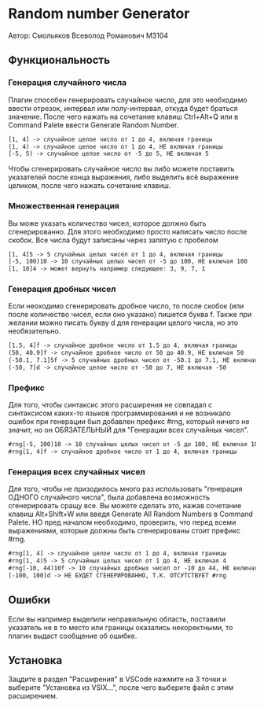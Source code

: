 # Random number Generator

Автор: Смольяков Всеволод Романович M3104

## Функциональность

### Генерация случайного числа

Плагин способен генерировать случайное число, для это необходимо ввести отрезок, интервал или полу-интервал, откуда будет браться значение. После чего нажать на сочетание клавиш Ctrl+Alt+Q или в Command Palete ввести Generate Random Number.

```txt
[1, 4] -> случайное целое число от 1 до 4, включая границы
(1, 4) -> случайное целое число от 1 до 4, НЕ включая границы
[-5, 5) -> случайное целое число от -5 до 5, НЕ включая 5
```

Чтобы сгенерировать случайное число вы либо можете поставить указателей после конца выражения, либо выделить всё выражение целиком, после чего нажать сочетание клавиш.

### Множественная генерация

Вы може указать количество чисел, которое должно быть сгенерированно. Для этого необходимо просто написать число после скобок. Все числа будут записаны через запятую с пробелом

```txt
[1, 4]5 -> 5 случайных целых чисел от 1 до 4, включая границы
[-5, 100)10 -> 10 случайных целых чисел от -5 до 100, НЕ включая 100
[1, 10]4 -> может вернуть например следующее: 3, 9, 7, 1
```

### Генерация дробных чисел

Если неоходимо сгенерировать дробное число, то после скобок (или после количество чисел, если оно указано) пишется буква f. Также при желании можно писать букву d для генерации целого числа, но это необязательно.

```txt
[1.5, 4]f -> случайное дробное число от 1.5 до 4, включая границы
(50, 40.9]f -> случайное дробное число от 50 до 40.9, НЕ включая 50
(-50.1, 7.1]5f -> 5 случайных дробных чисел от -50.1 до 7.1, НЕ включая -50.1
(-50, 7]d -> случайное целое число от -50 до 7, НЕ включая -50
```

### Префикс

Для того, чтобы синтаксис этого расширения не совпадал с синтаксисом каких-то языков программирования и не возникало ошибок при генерации был добавлен префикс #rng, который ничего не значит, но он ОБЯЗАТЕЛЬНЫЙ для "Генерации всех случайных чисел".

```txt
#rng[-5, 100)10 -> 10 случайных целых чисел от -5 до 100, НЕ включая 100
#rng[1, 4]f -> случайное дробное число от 1 до 4, включая границы
```

### Генерация всех случайных чисел

Для того, чтобы не призодилось много раз использовать "генерация ОДНОГО случайного числа", была добавлена возможность сгенерировать сращу все. Вы можете сделать это, нажав сочетание клавиш Alt+Shift+W или введя Generate All Random Numbers в Command Palete. НО пред началом необходимо, проверить, что перед всеми выражениями, которые должны быть сгенерированы стоит префикс #rng.

```txt
#rng[1, 4] -> случайное целое число от 1 до 4, включая границы
#rng[1, 4)5 -> 5 случайных целых чисел от 1 до 4, НЕ включая 4
#rng[-10, 44)10f -> 10 случайных дробных чисел от -10 до 44, НЕ включая 44
[-100, 100]d -> НЕ БУДЕТ СГЕНЕРИРОВАННО, Т.К. ОТСУТСТВУЕТ #rng
```

## Ошибки

Если вы например выделили неправильную область, поставили указатель не в то место или границы оказались некоректными, то плагин выдаст сообщение об ошибке.

## Установка

Зацдите в раздел "Расширения" в VSCode нажмите на 3 точки и выберите "Установка из VSIX...", после чего выберите файл с этим расширением.

